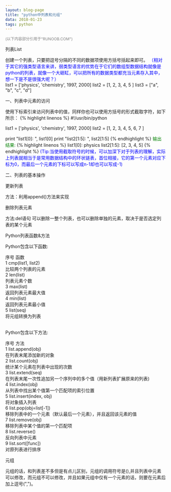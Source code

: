 ```yaml
---
layout: blog-page
title: "python中列表和元组"
data: 2018-01-23
tags: python
---
```

<span style="color:grey;font-size:12px;">(以下内容部分引用于"RUNOOB.COM")
<p class="h1">列表List</p>
创建一个列表，只要把逗号分隔的不同的数据项使用方括号括起来即可。
<span style="color:blue">（相对于其它的强类型语言来讲，弱类型语言的优势在于它们的数组型数据结构就像是python的列表，就像一个大砸缸，可以把所有的数据类型都充当元素存入其中，想一下是不是很强大呢？）</span>
	<br>
	list1 = ['physics', 'chemistry', 1997, 2000]
	list2 = [1, 2, 3, 4, 5 ]
	list3 = ["a", "b", "c", "d"]
<p class="h2">一、列表中元素的访问</p>
使用下标索引来访问列表中的值，同样你也可以使用方括号的形式截取字符，如下所示：
{% highlight linenos %}
#!/usr/bin/python
 
list1 = ['physics', 'chemistry', 1997, 2000]
list2 = [1, 2, 3, 4, 5, 6, 7 ]
 
print "list1[0]: ", list1[0]
print "list2[1:5]: ", list2[1:5]
{% endhighlight %}
<span style="color:green">输出结果:</span>
{% highlight linenos %}
list1[0]:  physics
list2[1:5]:  [2, 3, 4, 5]
{% endhighlight %}
<span style="color:blue">(Tip:当使用截取符号的时候，可以加深下对于列表的理解，实际上列表就相当于是常用数据结构中的环状链表，首位相接，它的第一个元素对应下标为0，而最后一个元素的下标可以写成n-1却也可以写成-1)</span>
<p class="h2">二、列表的基本操作<p>
<p class="h3">更新列表</p>
方法：利用append()方法来实现
<p class="h3">删除列表元素</p>
方法:del语句
可以删除一整个列表，也可以删除单独的元素，取决于是否选定列表的某个元素
<p class="h3">Python列表函数&方法</p>
<p class="h3">Python包含以下函数:</p>

序号	函数<br>
1	cmp(list1, list2)<br>
比较两个列表的元素<br>
2	len(list)<br>
列表元素个数<br>
3	max(list)<br>
返回列表元素最大值<br>
4	min(list)<br>
返回列表元素最小值<br>
5	list(seq)<br>
将元组转换为列表<br>
<br>
<p class="h3">Python包含以下方法:</p>
序号	方法
<br>
1	list.append(obj)<br>
在列表末尾添加新的对象<br>
2	list.count(obj)<br>
统计某个元素在列表中出现的次数<br>
3	list.extend(seq)<br>
在列表末尾一次性追加另一个序列中的多个值（用新列表扩展原来的列表)<br>
4	list.index(obj)<br>
从列表中找出某个值第一个匹配项的索引位置<br>
5	list.insert(index, obj)<br>
将对象插入列表<br>
6	list.pop(obj=list[-1])<br>
移除列表中的一个元素（默认最后一个元素），并且返回该元素的值<br>
7	list.remove(obj)<br>
移除列表中某个值的第一个匹配项<br>
8	list.reverse()<br>
反向列表中元素<br>
9	list.sort([func])<br>
对原列表进行排序<br>

<p class="h1">元组</p>
元组的话，和列表差不多但是有点儿区别，元组的调用符号是(),并且列表中元素可以修改，而元组不可以修改，并且如果元组中仅有一个元素的话，则要在元素后加上逗号(",")。
